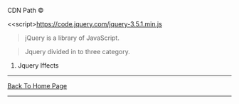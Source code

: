 
CDN Path &copy;

<&lt;script&gt;<a href="./">https://code.jquery.com/jquery-3.5.1.min.js</a>

> jQuery is a library of JavaScript.

>Jquery divided in to three category.
<ol>
  <li>Jquery Iffects</li>
  </ol>



<hr>
<a href="https://punitkatiyar.github.io/">Back To Home Page</a>
<hr>
